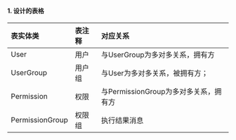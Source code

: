 
#### 1. 设计的表格
| 表实体类      |     表注释 |   对应关系   |
| :-------- | :--------| :------ |
| User |   用户 |  与UserGroup为多对多关系，拥有方|
| UserGroup|   用户组|  与User为多对多关系，被拥有方；|
| Permission|   权限|  与PermissionGroup为多对多关系，拥有方|
| PermissionGroup|   权限组|  执行结果消息|